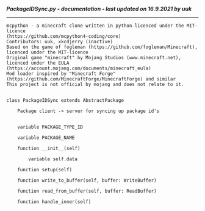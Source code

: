 ***PackageIDSync.py - documentation - last updated on 16.9.2021 by uuk***
___

    mcpython - a minecraft clone written in python licenced under the MIT-licence 
    (https://github.com/mcpython4-coding/core)
    Contributors: uuk, xkcdjerry (inactive)
    Based on the game of fogleman (https://github.com/fogleman/Minecraft), licenced under the MIT-licence
    Original game "minecraft" by Mojang Studios (www.minecraft.net), licenced under the EULA
    (https://account.mojang.com/documents/minecraft_eula)
    Mod loader inspired by "Minecraft Forge" (https://github.com/MinecraftForge/MinecraftForge) and similar
    This project is not official by mojang and does not relate to it.


    class PackageIDSync extends AbstractPackage
        
        Package client -> server for syncing up package id's


        variable PACKAGE_TYPE_ID

        variable PACKAGE_NAME

        function __init__(self)

            variable self.data

        function setup(self)

        function write_to_buffer(self, buffer: WriteBuffer)

        function read_from_buffer(self, buffer: ReadBuffer)

        function handle_inner(self)